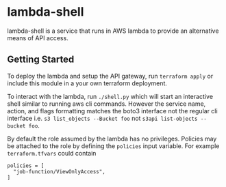 # lambda-shell

lambda-shell is a service that runs in AWS lambda to provide an alternative means of API access.

## Getting Started

To deploy the lambda and setup the API gateway, run `terraform apply` or include this module in a your own terraform deployment.

To interact with the lambda, run `./shell.py` which will start an interactive shell similar to running aws cli commands. However the service name, action, and flags formatting matches the boto3 interface not the regular cli interface i.e. `s3 list_objects --Bucket foo` not `s3api list-objects --bucket foo`.

By default the role assumed by the lambda has no privileges. Policies may be attached to the role by defining the `policies` input variable. For example `terraform.tfvars` could contain
```
policies = [
  "job-function/ViewOnlyAccess",
]
```
